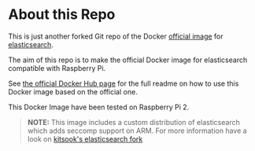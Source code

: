# About this Repo



This is just another forked Git repo of the Docker [official image](https://docs.docker.com/docker-hub/official_repos/) for [elasticsearch](https://registry.hub.docker.com/_/elasticsearch/). 

The aim of this repo is to make the official Docker image for elasticsearch compatible with Raspberry Pi.

See [the official Docker Hub page](https://registry.hub.docker.com/_/elasticsearch/) for the full readme on how to use this Docker image based on the official one.

This Docker Image have been tested on Raspberry Pi 2.

> **NOTE:** This image includes a custom distribution of elasticsearch which adds seccomp support on ARM. For more information have a look on [kitsook's elasticsearch fork](https://github.com/kitsook/elasticsearch)
